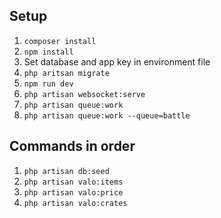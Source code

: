 ## Setup

1. `composer install`
2. `npm install`
3. Set database and app key in environment file
4. `php aritsan migrate`
5. `npm run dev`
6. `php artisan websocket:serve`
7. `php artisan queue:work`
8. `php artisan queue:work --queue=battle`

## Commands in order

1. `php artisan db:seed`
2. `php artisan valo:items`
3. `php artisan valo:price`
4. `php artisan valo:crates`
